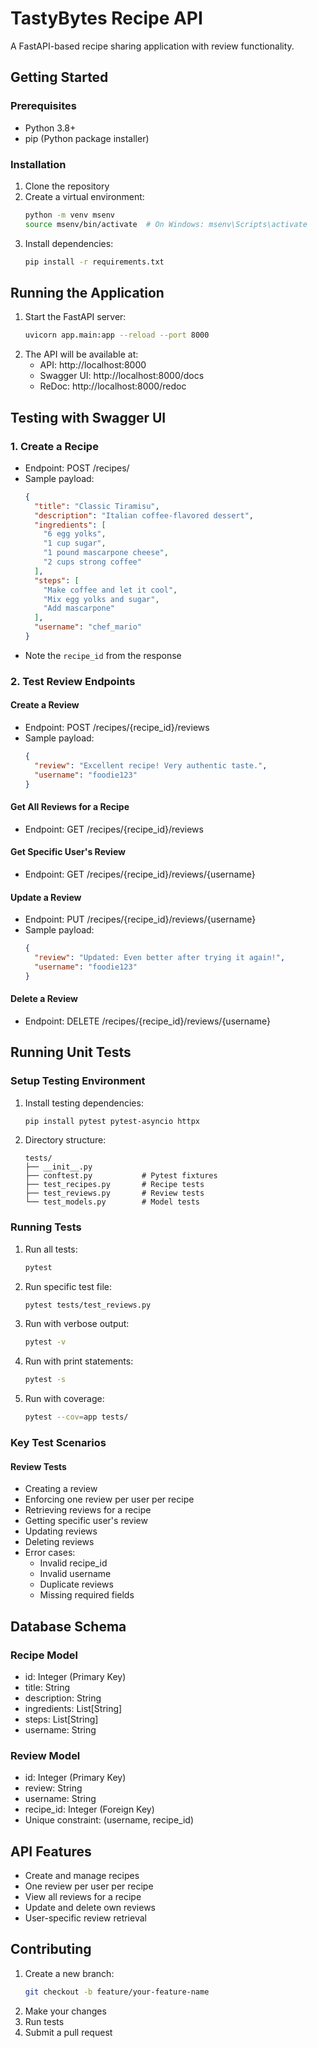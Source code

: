 # TastyBytes Recipe API

A FastAPI-based recipe sharing application with review functionality.

## Getting Started

### Prerequisites
- Python 3.8+
- pip (Python package installer)

### Installation
1. Clone the repository
2. Create a virtual environment:
   ```bash
   python -m venv msenv
   source msenv/bin/activate  # On Windows: msenv\Scripts\activate
   ```
3. Install dependencies:
   ```bash
   pip install -r requirements.txt
   ```

## Running the Application

1. Start the FastAPI server:
   ```bash
   uvicorn app.main:app --reload --port 8000
   ```
2. The API will be available at:
   - API: http://localhost:8000
   - Swagger UI: http://localhost:8000/docs
   - ReDoc: http://localhost:8000/redoc

## Testing with Swagger UI

### 1. Create a Recipe
- Endpoint: POST /recipes/
- Sample payload:
  ```json
  {
    "title": "Classic Tiramisu",
    "description": "Italian coffee-flavored dessert",
    "ingredients": [
      "6 egg yolks",
      "1 cup sugar",
      "1 pound mascarpone cheese",
      "2 cups strong coffee"
    ],
    "steps": [
      "Make coffee and let it cool",
      "Mix egg yolks and sugar",
      "Add mascarpone"
    ],
    "username": "chef_mario"
  }
  ```
- Note the `recipe_id` from the response

### 2. Test Review Endpoints

#### Create a Review
- Endpoint: POST /recipes/{recipe_id}/reviews
- Sample payload:
  ```json
  {
    "review": "Excellent recipe! Very authentic taste.",
    "username": "foodie123"
  }
  ```

#### Get All Reviews for a Recipe
- Endpoint: GET /recipes/{recipe_id}/reviews

#### Get Specific User's Review
- Endpoint: GET /recipes/{recipe_id}/reviews/{username}

#### Update a Review
- Endpoint: PUT /recipes/{recipe_id}/reviews/{username}
- Sample payload:
  ```json
  {
    "review": "Updated: Even better after trying it again!",
    "username": "foodie123"
  }
  ```

#### Delete a Review
- Endpoint: DELETE /recipes/{recipe_id}/reviews/{username}

## Running Unit Tests

### Setup Testing Environment

1. Install testing dependencies:
   ```bash
   pip install pytest pytest-asyncio httpx
   ```

2. Directory structure:
   ```
   tests/
   ├── __init__.py
   ├── conftest.py           # Pytest fixtures
   ├── test_recipes.py       # Recipe tests
   ├── test_reviews.py       # Review tests
   └── test_models.py        # Model tests
   ```

### Running Tests

1. Run all tests:
   ```bash
   pytest
   ```

2. Run specific test file:
   ```bash
   pytest tests/test_reviews.py
   ```

3. Run with verbose output:
   ```bash
   pytest -v
   ```

4. Run with print statements:
   ```bash
   pytest -s
   ```

5. Run with coverage:
   ```bash
   pytest --cov=app tests/
   ```

### Key Test Scenarios

#### Review Tests
- Creating a review
- Enforcing one review per user per recipe
- Retrieving reviews for a recipe
- Getting specific user's review
- Updating reviews
- Deleting reviews
- Error cases:
  - Invalid recipe_id
  - Invalid username
  - Duplicate reviews
  - Missing required fields

## Database Schema

### Recipe Model
- id: Integer (Primary Key)
- title: String
- description: String
- ingredients: List[String]
- steps: List[String]
- username: String

### Review Model
- id: Integer (Primary Key)
- review: String
- username: String
- recipe_id: Integer (Foreign Key)
- Unique constraint: (username, recipe_id)

## API Features

- Create and manage recipes
- One review per user per recipe
- View all reviews for a recipe
- Update and delete own reviews
- User-specific review retrieval

## Contributing

1. Create a new branch:
   ```bash
   git checkout -b feature/your-feature-name
   ```
2. Make your changes
3. Run tests
4. Submit a pull request